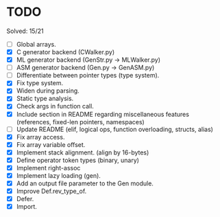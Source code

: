 # TODO

Solved: 15/21

- [ ] Global arrays.
- [X] C generator backend (CWalker.py)
- [X] ML generator backend (GenStr.py -> MLWalker.py)
- [ ] ASM generator backend (Gen.py -> GenASM.py)
- [ ] Differentiate between pointer types (type system).
- [X] Fix type system.
- [X] Widen during parsing.
- [X] Static type analysis.
- [X] Check args in function call.
- [X] Include section in README regarding miscellaneous features (references, fixed-len pointers, namespaces)
- [ ] Update README (elif, logical ops, function overloading, structs, alias)
- [X] Fix array access.
- [X] Fix array variable offset.
- [X] Implement stack alignment. (align by 16-bytes)
- [X] Define operator token types (binary, unary)
- [X] Implement right-assoc
- [X] Implement lazy loading (gen).
- [X] Add an output file parameter to the Gen module.
- [X] Improve Def.rev_type_of.
- [X] Defer.
- [X] Import.
